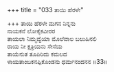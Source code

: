 +++
title = "033 ತಾಯಿ ಹೆರಳೇ"

+++
ತಾಯಿ ಹೆರಳೇ ಮಗನ ನಿನ್ನನು  
ನಾಯಕನೆ ಲೋಕೈಕವೀರರ  
ತಾಯಲಾ ನಿಮ್ಮವ್ವೆಯಾ ಮೊಲೆವಾಲ ಬಲುಹಿನಲಿ  
ರಾಯ ನೀ ಕ್ಷತ್ರಿಯನು ಸೇಸೆಯ  
ತಾಯೆನುತ ತೂಪಿರಿದು ಕಮಲದ  
ಳಾಯತಾಂಬಕನಪ್ಪಿಕೊಂಡನು ಧರ್ಮನಂದನನ      ॥33॥